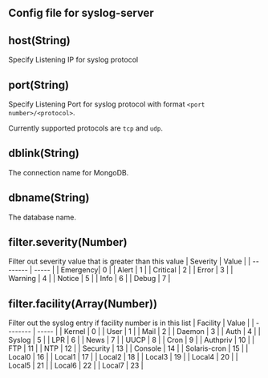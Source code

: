 ## Config file for syslog-server

## host(String)
Specify Listening IP for syslog protocol

## port(String)
Specify Listening Port for syslog protocol with format ```<port number>/<protocol>```.

Currently supported protocols are ```tcp``` and ```udp```.

## dblink(String)
The connection name for MongoDB.

## dbname(String)
The database name.

## filter.severity(Number)
Filter out severity value that is greater than this value
| Severity | Value |
| -------- | ----- |
| Emergency| 0     |
| Alert    | 1     |
| Critical | 2     |
| Error    | 3     |
| Warning  | 4     |
| Notice   | 5     |
| Info     | 6     |
| Debug    | 7     |

## filter.facility(Array(Number))
Filter out the syslog entry if facility number is in this list
| Facility | Value |
| -------- | ----- |
| Kernel   | 0     |
| User     | 1     |
| Mail     | 2     |
| Daemon   | 3     |
| Auth     | 4     |
| Syslog   | 5     |
| LPR      | 6     |
| News     | 7     |
| UUCP     | 8     |
| Cron     | 9     |
| Authpriv | 10    |
| FTP      | 11    |
| NTP      | 12    |
| Security | 13    |
| Console  | 14    |
| Solaris-cron  | 15    |
| Local0   | 16    |
| Local1   | 17    |
| Local2   | 18    |
| Local3   | 19    |
| Local4   | 20    |
| Local5   | 21    |
| Local6   | 22    |
| Local7   | 23    |